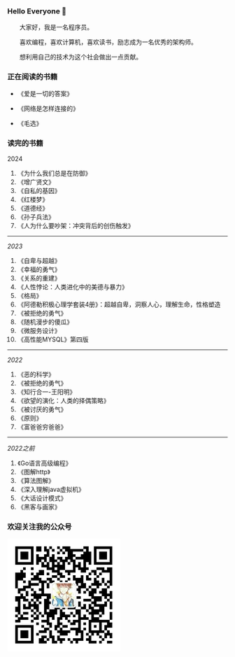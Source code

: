 ### Hello Everyone 👋

<p>&emsp;&emsp;大家好，我是一名程序员。</p>
<p>&emsp;&emsp;喜欢编程，喜欢计算机，喜欢读书，励志成为一名优秀的架构师。</p>
<p>&emsp;&emsp;想利用自己的技术为这个社会做出一点贡献。</p>

### 正在阅读的书籍
- 《爱是一切的答案》

- 《网络是怎样连接的》

- 《毛选》

### 读完的书籍

2024

1. 《为什么我们总是在防御》
2. 《增广贤文》
3. 《自私的基因》
4. 《红楼梦》
5. 《道德经》
6. 《孙子兵法》
7. 《人为什么要吵架：冲突背后的创伤触发》

------

*2023*

1. 《自卑与超越》
2. 《幸福的勇气》
3. 《关系的重建》
4. 《人性悖论：人类进化中的美德与暴力》
5. 《格局》
6. 《阿德勒积极心理学套装4册》：超越自卑，洞察人心，理解生命，性格塑造
7. 《被拒绝的勇气》
8. 《随机漫步的傻瓜》
9. 《微服务设计》
10. 《高性能MYSQL》第四版

------

*2022*

1. 《恶的科学》
2. 《被拒绝的勇气》
3. 《知行合一-王阳明》
4. 《欲望的演化：人类的择偶策略》
5. 《被讨厌的勇气》
6. 《原则》
7. 《富爸爸穷爸爸》

------

*2022之前*

1. 《Go语言高级编程》
2. 《图解http》
3. 《算法图解》
4. 《深入理解java虚拟机》
5. 《大话设计模式》
6. 《黑客与画家》

### 欢迎关注我的公众号

![gong_zhong_hao.jpg](https://github.com/goodboy-y/goodboy-y/blob/main/assets/gong_zhong_hao.jpg?raw=true)

<!--
**goodboy-y/goodboy-y** is a ✨ _special_ ✨ repository because its `README.md` (this file) appears on your GitHub profile.

Here are some ideas to get you started:

- 🔭 I’m currently working on ...
- 🌱 I’m currently learning ...
- 👯 I’m looking to collaborate on ...
- 🤔 I’m looking for help with ...
- 💬 Ask me about ...
- 📫 How to reach me: ...
- 😄 Pronouns: ...
- ⚡ Fun fact: ...
-->

